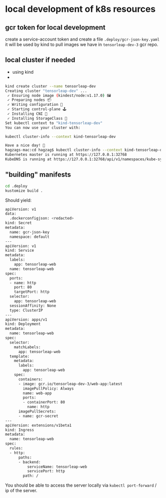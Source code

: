 # local development of k8s resources

## gcr token for local development

create a service-account token and create a file `.deploy/gcr-json-key.yaml` it will be used by kind to pull images we have in `tensorleap-dev-3` gcr repo.

## local cluster if needed

- using kind
-

```sh
kind create cluster --name tensorleap-dev
Creating cluster "tensorleap-dev" ...
 ✓ Ensuring node image (kindest/node:v1.17.0) 🖼
 ✓ Preparing nodes 📦
 ✓ Writing configuration 📜
 ✓ Starting control-plane 🕹️
 ✓ Installing CNI 🔌
 ✓ Installing StorageClass 💾
Set kubectl context to "kind-tensorleap-dev"
You can now use your cluster with:

kubectl cluster-info --context kind-tensorleap-dev

Have a nice day! 👋
hagzags-mac:cd hagzag$ kubectl cluster-info --context kind-tensorleap-dev
Kubernetes master is running at https://127.0.0.1:32768
KubeDNS is running at https://127.0.0.1:32768/api/v1/namespaces/kube-system/services/kube-dns:dns/proxy
```

## "building" manifests

```sh
cd .deploy
kustomize build .
```

Should yield:

```sh
apiVersion: v1
data:
  .dockerconfigjson: <redacted>
kind: Secret
metadata:
  name: gcr-json-key
  namespace: default
---
apiVersion: v1
kind: Service
metadata:
  labels:
    app: tensorleap-web
  name: tensorleap-web
spec:
  ports:
  - name: http
    port: 80
    targetPort: http
  selector:
    app: tensorleap-web
  sessionAffinity: None
  type: ClusterIP
---
apiVersion: apps/v1
kind: Deployment
metadata:
  name: tensorleap-web
spec:
  selector:
    matchLabels:
      app: tensorleap-web
  template:
    metadata:
      labels:
        app: tensorleap-web
    spec:
      containers:
      - image: gcr.io/tensorleap-dev-3/web-app:latest
        imagePullPolicy: Always
        name: web-app
        ports:
        - containerPort: 80
          name: http
      imagePullSecrets:
      - name: gcr-secret
---
apiVersion: extensions/v1beta1
kind: Ingress
metadata:
  name: tensorleap-web
spec:
  rules:
  - http:
      paths:
      - backend:
          serviceName: tensorleap-web
          servicePort: http
        path: /
```

You should be able to access the server locally via `kubectl port-forward` / ip of the server.


